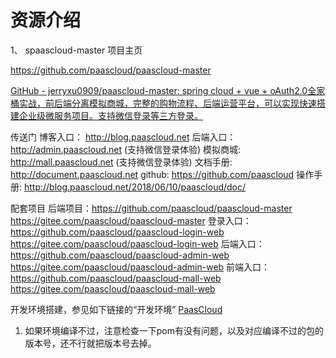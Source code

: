 # 资源介绍
1、 spaascloud-master
项目主页

https://github.com/paascloud/paascloud-master

[GitHub - jerryxu0909/paascloud-master: spring cloud + vue + oAuth2.0全家桶实战，前后端分离模拟商城，完整的购物流程、后端运营平台，可以实现快速搭建企业级微服务项目。支持微信登录等三方登录。](https://github.com/jerryxu0909/paascloud-master)

传送门
博客入口： http://blog.paascloud.net
后端入口： http://admin.paascloud.net (支持微信登录体验)
模拟商城: http://mall.paascloud.net (支持微信登录体验)
文档手册: http://document.paascloud.net
github: https://github.com/paascloud
操作手册: http://blog.paascloud.net/2018/06/10/paascloud/doc/

配套项目
后端项目：https://github.com/paascloud/paascloud-master
         https://gitee.com/paascloud/paascloud-master
登录入口：https://github.com/paascloud/paascloud-login-web
         https://gitee.com/paascloud/paascloud-login-web
后端入口：https://github.com/paascloud/paascloud-admin-web
         https://gitee.com/paascloud/paascloud-admin-web
前端入口：https://github.com/paascloud/paascloud-mall-web
         https://gitee.com/paascloud/paascloud-mall-web


开发环境搭建，参见如下链接的“开发环境”
[PaasCloud](http://blog.paascloud.net/2018/03/26/springcloud/nexus/maven-nexus-use/)

1. 如果环境编译不过，注意检查一下pom有没有问题，以及对应编译不过的包的版本号，还不行就把版本号去掉。
